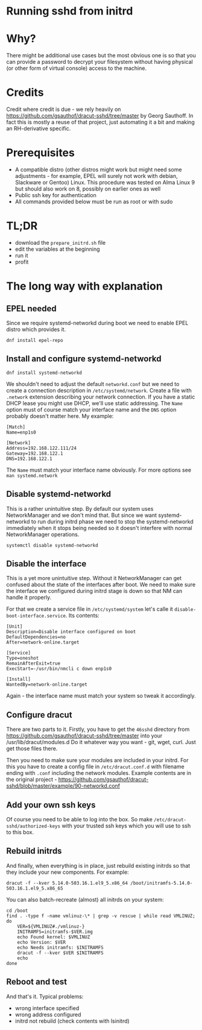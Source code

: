 # Running sshd from initrd

# Why?
There might be additional use cases but the most obvious one is so that you can provide a password to decrypt your filesystem without having physical (or other form of virtual console) access to the machine.

# Credits
Credit where credit is due - we rely heavily on https://github.com/gsauthof/dracut-sshd/tree/master by Georg Sauthoff.
In fact this is mostly a reuse of that project, just automating it a bit and making an RH-derivative specific.

# Prerequisites
* A compatible distro (other distros might work but might need some adjustments - for example, EPEL will surely not work with debian, Slackware or Gentoo) Linux. This procedure was tested on Alma Linux 9 but should also work on 8, possibly on earlier ones as well
* Public ssh key for authentication
* All commands provided below must be run as root or with sudo

# TL;DR
* download the `prepare_initrd.sh` file
* edit the variables at the beginning
* run it
* profit

# The long way with explanation

## EPEL needed
Since we require systemd-networkd during boot we need to enable EPEL distro which provides it.
```
dnf install epel-repo
```

## Install and configure systemd-networkd
```
dnf install systemd-networkd
```

We shouldn't need to adjust the default `networkd.conf` but we need to create a connection description in `/etc/systemd/network`. Create a file with `.network` extension describing your network connection. If you have a static DHCP lease you might use DHCP, we'll use static addressing.
The `Name` option must of course match your interface name and the `DNS` option probably doesn't matter here. My example:
```
[Match]
Name=enp1s0

[Network]
Address=192.168.122.111/24
Gateway=192.168.122.1
DNS=192.168.122.1
```
The `Name` must match your interface name obviously.
For more options see `man systemd.network`

## Disable systemd-networkd
This is a rather unintuitive step. By default our system uses NetworkManager and we don't mind that. But since we want systemd-networkd to run during initrd phase we need to stop the systemd-networkd immediately when it stops being needed so it doesn't interfere with normal NetworkManager operations.
```
systemctl disable systemd-networkd
```

## Disable the interface
This is a yet more unintuitive step. Without it NetworkManager can get confused about the state of the interfaces after boot. We need to make sure the interface we configured during initrd stage is down so that NM can handle it properly.

For that we create a service file in `/etc/systemd/system` let's calle it `disable-boot-interface.service`. Its contents:
```
[Unit]
Description=Disable interface configured on boot
DefaultDependencies=no
After=network-online.target

[Service]
Type=oneshot
RemainAfterExit=true
ExecStart=-/usr/bin/nmcli c down enp1s0

[Install]
WantedBy=network-online.target
```
Again - the interface name must match your system so tweak it accordingly.

## Configure dracut

There are two parts to it.
Firstly, you have to get the `46sshd` directory from https://github.com/gsauthof/dracut-sshd/tree/master into your /usr/lib/dracut/modules.d
Do it whatever way you want - git, wget, curl. Just get those files there.

Then you need to make sure your modules are included in your initrd. For this you have to create a config file in `/etc/dracut.conf.d` with filename ending with `.conf` including the network modules. Example contents are in the original project - https://github.com/gsauthof/dracut-sshd/blob/master/example/90-networkd.conf

## Add your own ssh keys

Of course you need to be able to log into the box. So make `/etc/dracut-sshd/authorized-keys` with your trusted ssh keys which you will use to ssh to this box.

## Rebuild initrds

And finally, when everything is in place, just rebuild existing initrds so that they include your new components.
For example:
```
dracut -f --kver 5.14.0-503.16.1.el9_5.x86_64 /boot/initramfs-5.14.0-503.16.1.el9_5.x86_65
```

You can also batch-recreate (almost) all initrds on your system:
```
cd /boot
find . -type f -name vmlinuz-\* | grep -v rescue | while read VMLINUZ; do
    VER=${VMLINUZ#./vmlinuz-}
    INITRAMFS=initramfs-$VER.img
    echo Found kernel: $VMLINUZ
    echo Version: $VER
    echo Needs initramfs: $INITRAMFS
    dracut -f --kver $VER $INITRAMFS
    echo
done
```

## Reboot and test
And that's it.
Typical problems:
* wrong interface specified
* wrong address configured
* initrd not rebuild (check contents with lsinitrd)
